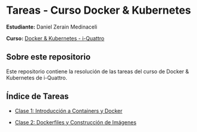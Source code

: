 # Tareas - Curso Docker & Kubernetes

**Estudiante:** Daniel Zerain Medinaceli

**Curso:** [Docker & Kubernetes - i-Quattro](https://www.i-quattro.com/product-page/dok-kub-001)

## Sobre este repositorio

Este repositorio contiene la resolución de las tareas del curso de Docker & Kubernetes de i-Quattro.

## Índice de Tareas

- [Clase 1: Introducción a Containers y Docker](clase1/)

- [Clase 2: Dockerfiles y Construcción de Imágenes](clase2/)

